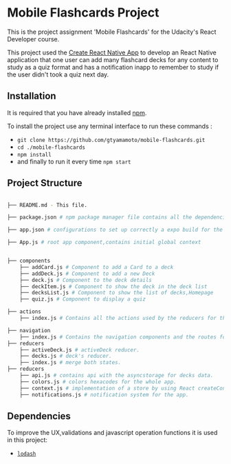 # Mobile Flashcards Project

This is the project assignment 'Mobile Flashcards' for the  Udacity's React Developer course.

This project used the [Create React Native App](https://github.com/react-community/create-react-native-app)
to develop an React Native application that one user can add many flashcard decks for any content to study as a quiz format and has a notification inapp to remember to study if the user didn't took a quiz next day.



## Installation
It is required that you have already installed [npm](https://www.npmjs.com/get-npm).


To install the project use any terminal interface to run these commands :
* `git clone https://github.com/gtyamamoto/mobile-flashcards.git`
* `cd ./mobile-flashcards`
* `npm install`
* and finally to run it every time `npm start`

## Project Structure
```bash

├── README.md - This file.

├── package.json # npm package manager file contains all the dependencies from the project

├── app.json # configurations to set up correctly a expo build for the app

├── App.js # root app component,contains initial global context


├── components
    ├── addCard.js # Component to add a Card to a deck
    ├── addDeck.js # Component to add a new Deck
    ├── deck.js # Component to the deck details
    ├── deckItem.js # Component to show the deck in the deck list
    ├── decksList.js # Component to show the list of decks,Homepage
    ├── quiz.js # Component to display a quiz

├── actions
    ├── index.js # Contains all the actions used by the reducers for the global state management.

├── navigation
    ├── index.js # Contains the navigation components and the routes for each component.  
├── reducers
    ├── activeDeck.js # activeDeck reducer.  
    ├── decks.js # deck's reducer.  
    ├── index.js # merge both states.  
├── reducers
    ├── api.js # contains api with the asyncstorage for decks data.  
    ├── colors.js # colors hexacodes for the whole app.  
    ├── context.js # implementation of a store by using React createContext.  
    ├── notifications.js # notification system for the app. 

```



## Dependencies

To improve the UX,validations and javascript operation functions it is used in this project:

* [`lodash`](https://lodash.com/docs/4.17.10)




